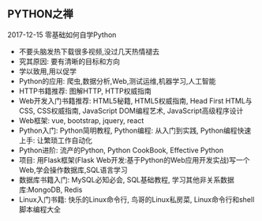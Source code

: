 ## PYTHON之禅 

2017-12-15 零基础如何自学Python

- 不要头脑发热下载很多视频,没过几天热情褪去
- 究其原因: 要有清晰的目标和方向
- 学以致用,用以促学
- Python的应用: 爬虫,数据分析,Web,测试运维,机器学习,人工智能
- HTTP书籍推荐: 图解HTTP, HTTP权威指南
- Web开发入门书籍推荐: HTML5秘籍, HTML5权威指南, Head First HTML与
  CSS, CSS权威指南, JavaScript DOM编程艺术, JavaScript高级程序设计
- Web框架: vue, bootstrap, jquery, react
- Python入门: Python简明教程, Python编程: 从入门到实践, Python编程快速上手: 让繁琐工作自动化
- Python进阶: 流产的Python, Python CookBook, Effective Python
- 项目: 用Flask框架(Flask Web开发:基于Python的Web应用开发实战)写一个Web,学会操作数据库,SQL语言学习
- 数据库书籍入门: MySQL必知必会, SQL基础教程, 学习其他非关系数据库:MongoDB, Redis
- Linux入门书籍: 快乐的Linux命令行, 鸟哥的Linux私房菜, Linux命令行和shell脚本编程大全